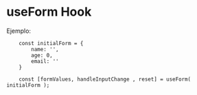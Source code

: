 # useForm Hook

Ejemplo:

```
    const initialForm = {
        name: '',
        age: 0,
        email: ''
    }

    const [formValues, handleInputChange , reset] = useForm( initialForm );
    
```